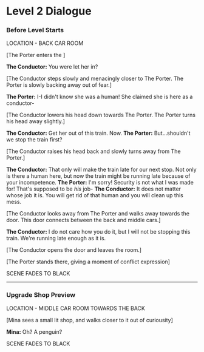 # Level 2 Dialogue

### Before Level Starts
LOCATION - BACK CAR ROOM

[The Porter enters the ]

**The Conductor:** You were let her in?

[The Conductor steps slowly and menacingly closer to The Porter. The Porter is slowly backing away out of fear.]

**The Porter:** I-I didn't know she was a human! She claimed she is here as a conductor-

[The Conductor lowers his head down towards The Porter. The Porter turns his head away slightly.]

**The Conductor:** Get her out of this train. Now.
**The Porter:** But...shouldn't we stop the train first?

[The Conductor raises his head back and slowly turns away from The Porter.]

**The Conductor:** That only will make the train late for our next stop. Not only is there a human here, but now the train might be running late because of your incompetence.
**The Porter:** I'm sorry! Security is not what I was made for! That's supposed to be *his* job-
**The Conductor:** It does not matter whose job it is. You will get rid of that human and you will clean up this mess.

[The Conductor looks away from The Porter and walks away towards the door. This door connects between the back and middle cars.]

**The Conductor:** I do not care how you do it, but I will not be stopping this train. We're running late enough as it is.

[The Conductor opens the door and leaves the room.]

[The Porter stands there, giving a moment of conflict expression]

SCENE FADES TO BLACK

---

### Upgrade Shop Preview
LOCATION - MIDDLE CAR ROOM TOWARDS THE BACK

[Mina sees a small lit shop, and walks closer to it out of curiousity]

**Mina:** Oh? A penguin?

SCENE FADES TO BLACK